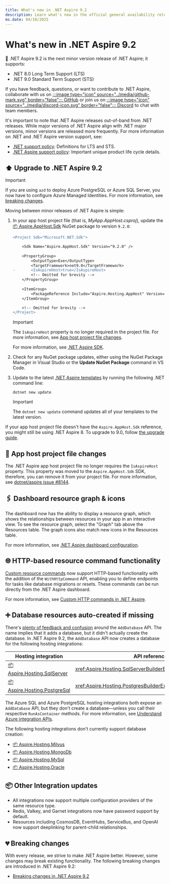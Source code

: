 ```yaml
---
title: What's new in .NET Aspire 9.2
description: Learn what's new in the official general availability release of .NET Aspire 9.2.
ms.date: 04/10/2025
---
```


# What's new in .NET Aspire 9.2

📢 .NET Aspire 9.2 is the next minor version release of .NET Aspire; it supports:

- .NET 8.0 Long Term Support (LTS)
- .NET 9.0 Standard Term Support (STS)

If you have feedback, questions, or want to contribute to .NET Aspire, collaborate with us on [:::image type="icon" source="../media/github-mark.svg" border="false"::: GitHub](https://github.com/dotnet/aspire) or join us on [:::image type="icon" source="../media/discord-icon.svg" border="false"::: Discord](https://discord.com/invite/h87kDAHQgJ) to chat with team members.

It's important to note that .NET Aspire releases out-of-band from .NET releases. While major versions of .NET Aspire align with .NET major versions, minor versions are released more frequently. For more information on .NET and .NET Aspire version support, see:

- [.NET support policy](https://dotnet.microsoft.com/platform/support/policy): Definitions for LTS and STS.
- [.NET Aspire support policy](https://dotnet.microsoft.com/platform/support/policy/aspire): Important unique product life cycle details.

## ⬆️ Upgrade to .NET Aspire 9.2

> [!IMPORTANT]
> If you are using `azd` to deploy Azure PostgreSQL or Azure SQL Server, you now have to configure Azure Managed Identities. For more information, see [breaking changes](#-breaking-changes).

Moving between minor releases of .NET Aspire is simple:

1. In your app host project file (that is, _MyApp.AppHost.csproj_), update the [📦 Aspire.AppHost.Sdk](https://www.nuget.org/packages/Aspire.AppHost.Sdk) NuGet package to version `9.2.0`:

    ```diff
    <Project Sdk="Microsoft.NET.Sdk">

        <Sdk Name="Aspire.AppHost.Sdk" Version="9.2.0" />
        
        <PropertyGroup>
            <OutputType>Exe</OutputType>
            <TargetFramework>net9.0</TargetFramework>
    -       <IsAspireHost>true</IsAspireHost>
            <!-- Omitted for brevity -->
        </PropertyGroup>
        
        <ItemGroup>
            <PackageReference Include="Aspire.Hosting.AppHost" Version="9.2.0" />
        </ItemGroup>
    
        <!-- Omitted for brevity -->
    </Project>
    ```

    > [!IMPORTANT]
    > The `IsAspireHost` property is no longer required in the project file. For more information, see [App host project file changes](#-app-host-project-file-changes).

    For more information, see [.NET Aspire SDK](xref:dotnet/aspire/sdk).

1. Check for any NuGet package updates, either using the NuGet Package Manager in Visual Studio or the **Update NuGet Package** command in VS Code.
1. Update to the latest [.NET Aspire templates](../fundamentals/aspire-sdk-templates.md) by running the following .NET command line:

    ```dotnetcli
    dotnet new update
    ```

    > [!IMPORTANT]
    > The `dotnet new update` command updates all of your templates to the latest version.

If your app host project file doesn't have the `Aspire.AppHost.Sdk` reference, you might still be using .NET Aspire 8. To upgrade to 9.0, follow [the upgrade guide](../get-started/upgrade-to-aspire-9.md).

## 🚧 App host project file changes

The .NET Aspire app host project file no longer requires the `IsAspireHost` property. This property was moved to the `Aspire.AppHost.Sdk` SDK, therefore, you can remove it from your project file. For more information, see [dotnet/aspire issue #8144](https://github.com/dotnet/aspire/pull/8144).

## 🖇️ Dashboard resource graph & icons

The dashboard now has the ability to display a resource graph, which shows the relationships between resources in your app in an interactive view. To see the resource graph, select the "Graph" tab above the Resources table. The graph icons also match new icons in the Resources table.

For more information, see [.NET Aspire dashboard configuration](../fundamentals/dashboard/configuration.md#other).

## 🌐 HTTP-based resource command functionality

[Custom resource commands](../fundamentals/custom-resource-commands.md) now support HTTP-based functionality with the addition of the `WithHttpCommand` API, enabling you to define endpoints for tasks like database migrations or resets. These commands can be run directly from the .NET Aspire dashboard.

For more information, see [Custom HTTP commands in .NET Aspire](../fundamentals/http-commands.md).

## ➕ Database resources auto-created if missing

There's [plenty of feedback and confusion](https://github.com/dotnet/aspire/issues/7101) around the `AddDatabase` API. The name implies that it adds a database, but it didn't actually create the database. In .NET Aspire 9.2, the `AddDatabase` API now creates a database for the following hosting integrations:

| Hosting integration | API reference |
|--|--|
| [📦 Aspire.Hosting.SqlServer](https://www.nuget.org/packages/Aspire.Hosting.SqlServer) | <xref:Aspire.Hosting.SqlServerBuilderExtensions.AddDatabase*> |
| [📦 Aspire.Hosting.PostgreSql](https://www.nuget.org/packages/Aspire.Hosting.PostgreSql) | <xref:Aspire.Hosting.PostgresBuilderExtensions.AddDatabase*> |

The Azure SQL and Azure PostgreSQL hosting integrations both expose an `AddDatabase` API, but they don't create a database—unless you call their respective `RunAsContainer` methods. For more information, see [Understand Azure integration APIs](../azure/integrations-overview.md#understand-azure-integration-apis).

The following hosting integrations don't currently support database creation:

- [📦 Aspire.Hosting.Milvus](https://www.nuget.org/packages/Aspire.Hosting.Milvus)
- [📦 Aspire.Hosting.MongoDb](https://www.nuget.org/packages/Aspire.Hosting.MongoDb)
- [📦 Aspire.Hosting.MySql](https://www.nuget.org/packages/Aspire.Hosting.MySql)
- [📦 Aspire.Hosting.Oracle](https://www.nuget.org/packages/Aspire.Hosting.Oracle)

## 📦 Other Integration updates

- All integrations now support multiple configuration providers of the same resource type.
- Redis, Valkey, and Garnet integrations now have password support by default.
- Resources including CosmosDB, EventHubs, ServiceBus, and OpenAI now support deeplinking for parent-child relationships.

## 💔 Breaking changes

With every release, we strive to make .NET Aspire better. However, some changes may break existing functionality. The following breaking changes are introduced in .NET Aspire 9.2:

- [Breaking changes in .NET Aspire 9.2](../compatibility/9.2/index.md)
